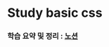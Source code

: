 # Study basic css

### 학습 요약 및 정리 : [노션](https://www.notion.so/CSS-fcab0344f60e4fb2848afff8035fff74)

